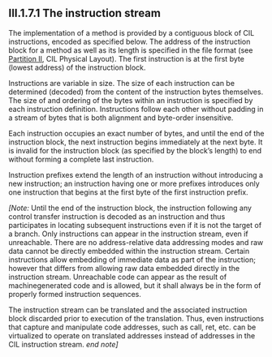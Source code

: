 ## III.1.7.1 The instruction stream

The implementation of a method is provided by a contiguous block of CIL instructions, encoded as specified below. The address of the instruction block for a method as well as its length is specified in the file format (see [Partition II](ii.25-file-format-extensions-to-pe.md), CIL Physical Layout). The first instruction is at the first byte (lowest address) of the instruction block.

Instructions are variable in size. The size of each instruction can be determined (decoded) from the content of the instruction bytes themselves. The size of and ordering of the bytes within an instruction is specified by each instruction definition. Instructions follow each other without padding in a stream of bytes that is both alignment and byte-order insensitive.

Each instruction occupies an exact number of bytes, and until the end of the instruction block, the next instruction begins immediately at the next byte. It is invalid for the instruction block (as specified by the block’s length) to end without forming a complete last instruction.

Instruction prefixes extend the length of an instruction without introducing a new instruction; an instruction having one or more prefixes introduces only one instruction that begins at the first byte of the first instruction prefix.

_[Note:_ Until the end of the instruction block, the instruction following any control transfer instruction is decoded as an instruction and thus participates in locating subsequent instructions even if it is not the target of a branch. Only instructions can appear in the instruction stream, even if unreachable. There are no address-relative data addressing modes and raw data cannot be directly embedded within the instruction stream. Certain instructions allow embedding of immediate data as part of the instruction; however that differs from allowing raw data embedded directly in the instruction stream. Unreachable code can appear as the result of machinegenerated code and is allowed, but it shall always be in the form of properly formed instruction sequences.

The instruction stream can be translated and the associated instruction block discarded prior to execution of the translation. Thus, even instructions that capture and manipulate code addresses, such as call, ret, etc. can be virtualized to operate on translated addresses instead of addresses in the CIL instruction stream. _end note]_
